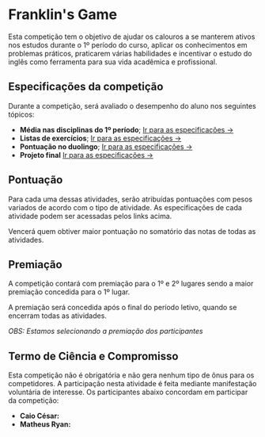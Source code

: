 # Franklin's Game

Esta competição tem o objetivo de ajudar os calouros a se manterem ativos nos estudos durante o 1º período do curso, aplicar os conhecimentos em problemas práticos, praticarem várias habilidades e incentivar o estudo do inglês como ferramenta para sua vida acadêmica e profissional.

## Especificações da competição

Durante a competição, será avaliado o desempenho do aluno nos seguintes tópicos:

* **Média nas disciplinas do 1º período**; [Ir para as especificações →](media-disciplinas/README.md)
* **Listas de exercícios**; [Ir para as especificações →](listas-exercicios/README.md)
* **Pontuação no duolingo**; [Ir para as especificações →](pontuacao-duolingo/README.md)
* **Projeto final** [Ir para as especificações →](projeto-final/README.md)

## Pontuação

Para cada uma dessas atividades, serão atribuídas pontuações com pesos variados de acordo com o tipo de atividade. As especificações de cada atividade podem ser acessadas pelos links acima.

Vencerá quem obtiver maior pontuação no somatório das notas de todas as atividades.

## Premiação

A competição contará com premiação para o 1º e 2º lugares sendo a maior premiação concedida para o 1º lugar.

A premiação será concedida após o final do período letivo, quando se encerram todas as atividades.

*OBS: Estamos selecionando a premiação dos participantes*

## Termo de Ciência e Compromisso

Esta competição não é obrigatória e não gera nenhum tipo de ônus para os competidores. A participação nesta atividade é feita mediante manifestação voluntária de interesse. Os participantes abaixo concordam em participar da competição:

* **Caio César:**
* **Matheus Ryan:**